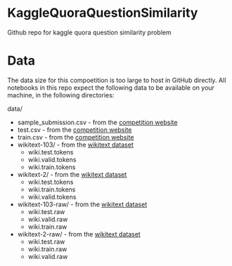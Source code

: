 # KaggleQuoraQuestionSimilarity
Github repo for kaggle quora question similarity problem

# Data
The data size for this compoetition is too large to host in GitHub directly.
All notebooks in this repo expect the following data to be available on your machine, in the following directories:

data/
 * sample_submission.csv - from the [competition website](https://www.kaggle.com/c/quora-question-pairs/data)
 * test.csv - from the [competition website](https://www.kaggle.com/c/quora-question-pairs/data)
 * train.csv - from the [competition website](https://www.kaggle.com/c/quora-question-pairs/data)
 * wikitext-103/ - from the [wikitext dataset](https://metamind.io/research/the-wikitext-long-term-dependency-language-modeling-dataset/)
   * wiki.test.tokens
   * wiki.valid.tokens
   * wiki.train.tokens
 * wikitext-2/  - from the [wikitext dataset](https://metamind.io/research/the-wikitext-long-term-dependency-language-modeling-dataset/)
   * wiki.test.tokens
   * wiki.train.tokens
   * wiki.valid.tokens
 * wikitext-103-raw/ - from the [wikitext dataset](https://metamind.io/research/the-wikitext-long-term-dependency-language-modeling-dataset/)
   * wiki.test.raw
   * wiki.valid.raw
   * wiki.train.raw
 * wikitext-2-raw/ - from the [wikitext dataset](https://metamind.io/research/the-wikitext-long-term-dependency-language-modeling-dataset/)
   * wiki.test.raw
   * wiki.train.raw
   * wiki.valid.raw

